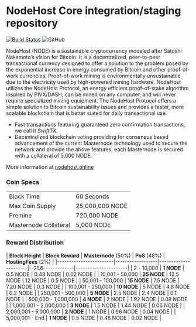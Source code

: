 NodeHost Core integration/staging repository
=================================================
[![Build Status](https://travis-ci.org/nodehost/nodehost.svg?branch=master)](https://travis-ci.org/nodehost/nodehost) ![GitHub](https://img.shields.io/github/license/mashape/apistatus.svg)

NodeHost (NODE) is a sustainable cryptocurrency modeled after Satoshi Nakamoto’s vision for Bitcoin. It is a decentralized, peer-to-peer transactional currency designed to offer a solution to the problem posed by the exponential increase in energy consumed by Bitcoin and other proof-of-work currencies. Proof-of-work mining is environmentally unsustainable due to the electricity used by high-powered mining hardware. NodeHost utilizes the NodeHost Protocol, an energy efficient proof-of-stake algorithm inspired by PIVX/DASH, can be mined on any computer, and will never require specialized mining equipment. The NodeHost Protocol offers a simple solution to Bitcoin sustainability issues and provides a faster, more scalable blockchain that is better suited for daily transactional use.

- Fast transactions featuring guaranteed zero confirmation transactions, we call it _SwiftTX_.
- Decentralized blockchain voting providing for consensus based advancement of the current Masternode
  technology used to secure the network and provide the above features, each Masternode is secured
  with a collateral of 5,000 NODE.

More information at [nodehost.online](https://nodehost.online)

### Coin Specs
|                             |                 |
|-----------------------------|-----------------|
| Block Time                  | 60 Seconds      |
| Max Coin Supply             | 25,000,000 NODE |
| Premine                     | 720,000 NODE    |
| Masternode Collateral       | 5,000 NODE      |

### Reward Distribution

| **Block Height**       | **Block Reward** | **Masternode** (50%) | **PoS** (48%) | **HostingFees** (2%) |
|------------------------|------------------|----------------------|--21.6-------------|----------------------|
| 2 - 10,000             | **1 NODE**       | 0.5 NODE             | 0.48 NODE     | 0.02 NODE            |
| 10,001 - 50,000        | **25 NODE**      | 12.5 NODE            | 12   NODE     | 0.5 NODE             |
| 50,001 - 100,000       | **15 NODE**      | 7.5 NODE             | 7.20 NODE     | 0.3 NODE             |
| 100,001 - 250,000      | **10 NODE**      | 5 NODE               | 4.8 NODE      | 0.2 NODE             |
| 250,001 - 500,000      | **5 NODE**       | 2.5 NODE             | 2.4 NODE      | 0.1 NODE             |
| 500,000 - 1,000,000    | **4 NODE**       | 2 NODE               | 1.92 NODE     | 0.08 NODE            |
| 1,000,001 - 2,000,000  | **3 NODE**       | 1.5 NODE             | 1.44 NODE     | 0.06 NODE            |
| 2,000,001 - 5,000,000  | **2 NODE**       | 1 NODE               | 0.96 NODE     | 0.04 NODE            |
| 5,000,001 - End        | **1 NODE**       | 0.5 NODE             | 0.48 NODE     | 0.02 NODE            |
